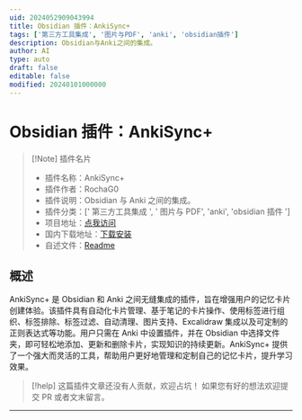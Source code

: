 ```yaml
---
uid: 2024052909043994
title: Obsidian 插件：AnkiSync+
tags: ['第三方工具集成', '图片与PDF', 'anki', 'obsidian插件']
description: Obsidian与Anki之间的集成。
author: AI
type: auto
draft: false
editable: false
modified: 20240101000000
---
```


# Obsidian 插件：AnkiSync+

> [!Note] 插件名片
> - 插件名称：AnkiSync+
> - 插件作者：RochaG0
> - 插件说明：Obsidian 与 Anki 之间的集成。
> - 插件分类：[' 第三方工具集成 ', ' 图片与 PDF', 'anki', 'obsidian 插件 ']
> - 项目地址：[点我访问](https://github.com/RochaG07/anki-sync-plus)
> - 国内下载地址：[下载安装](https://pkmer.cn/products/plugin/pluginMarket/?anki-sync-plus)
> - 自述文件：[Readme](https://ghproxy.net/https://raw.githubusercontent.com/RochaG07/anki-sync-plus/master/README.md)

## 概述

AnkiSync+ 是 Obsidian 和 Anki 之间无缝集成的插件，旨在增强用户的记忆卡片创建体验。该插件具有自动化卡片管理、基于笔记的卡片操作、使用标签进行组织、标签排除、标签过滤、自动清理、图片支持、Excalidraw 集成以及可定制的正则表达式等功能。用户只需在 Anki 中设置插件，并在 Obsidian 中选择文件夹，即可轻松地添加、更新和删除卡片，实现知识的持续更新。AnkiSync+ 提供了一个强大而灵活的工具，帮助用户更好地管理和定制自己的记忆卡片，提升学习效果。

> [!help]
> 这篇插件文章还没有人贡献，欢迎占坑！
> 如果您有好的想法欢迎提交 PR 或者文末留言。

---



